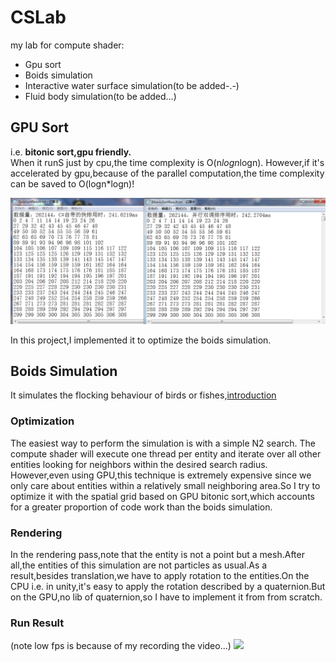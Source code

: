 # CSLab
my lab for compute shader:
* Gpu sort
* Boids simulation
* Interactive water surface simulation(to be added-.-)
* Fluid body simulation(to be added...)
## GPU Sort
i.e. **bitonic sort,gpu friendly.**  
When it runS just by cpu,the time complexity is O(n*logn*logn).
However,if it's accelerated by gpu,because of the parallel computation,the time complexity can be saved to O(logn*logn)!  
  
![](https://github.com/EagerCleaverInWind/CSLab/blob/master/CSLab/20171106202552.png)
  
In this project,I implemented it to optimize the boids simulation.
## Boids Simulation
It simulates the flocking behaviour of birds or fishes,[introduction](https://en.wikipedia.org/wiki/Boids) 
### Optimization
The easiest way to perform the simulation is with a simple N2 search. The compute shader will execute one thread per entity and iterate over all other entities looking for neighbors within the desired search radius. However,even using GPU,this technique is extremely expensive since we only care about entities within a relatively small neighboring area.So I try to optimize it with the spatial grid based on GPU bitonic sort,which accounts for a greater proportion of code work than the boids simulation.  
### Rendering
In the rendering pass,note that the entity is not a point but a mesh.After all,the entities of this simulation are not particles as usual.As a result,besides translation,we have to apply rotation to the entities.On the CPU i.e. in unity,it's easy to apply the rotation described by a quaternion.But on the GPU,no lib of quaternion,so I have to implement it from from scratch.
### Run Result
(note low fps is because of my recording the video...)
![](https://github.com/EagerCleaverInWind/CSLab/blob/master/CSLab/boids.gif)
